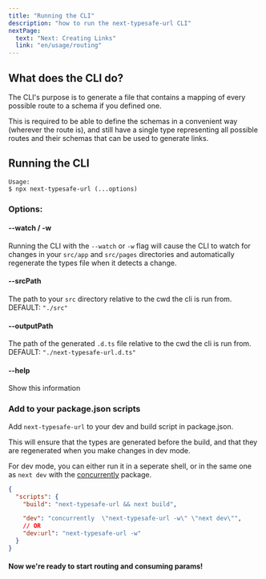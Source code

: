```yaml
---
title: "Running the CLI"
description: "how to run the next-typesafe-url CLI"
nextPage:
  text: "Next: Creating Links"
  link: "en/usage/routing"
---
```


## What does the CLI do?

The CLI's purpose is to generate a file that contains a mapping of every possible route to a schema if you defined one.

This is required to be able to define the schemas in a convenient way (wherever the route is), and still have a single type representing all possible routes and their schemas that can be used to generate links.

## Running the CLI

```
Usage:
$ npx next-typesafe-url (...options)
```

### Options:

#### --watch / -w

Running the CLI with the `--watch` or `-w` flag will cause the CLI to watch for changes in your `src/app` and `src/pages` directories and automatically regenerate the types file when it detects a change.

#### --srcPath

The path to your `src` directory relative to the cwd the cli is run from. DEFAULT: `"./src"`

#### --outputPath

The path of the generated `.d.ts` file relative to the cwd the cli is run from. DEFAULT: `"./next-typesafe-url.d.ts"`

#### --help

Show this information

### Add to your package.json scripts

Add `next-typesafe-url` to your dev and build script in package.json.

This will ensure that the types are generated before the build, and that they are regenerated when you make changes in dev mode.

For dev mode, you can either run it in a seperate shell, or in the same one as `next dev` with the [concurrently](https://www.npmjs.com/package/concurrently) package.

```json
{
  "scripts": {
    "build": "next-typesafe-url && next build",

    "dev": "concurrently  \"next-typesafe-url -w\" \"next dev\"",
    // OR
    "dev:url": "next-typesafe-url -w"
  }
}
```

<h4>Now we're ready to start routing and consuming params!<h4>
